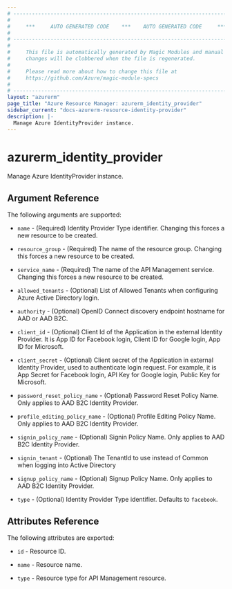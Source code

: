 ```yaml
---
# ----------------------------------------------------------------------------
#
#     ***     AUTO GENERATED CODE    ***    AUTO GENERATED CODE     ***
#
# ----------------------------------------------------------------------------
#
#     This file is automatically generated by Magic Modules and manual
#     changes will be clobbered when the file is regenerated.
#
#     Please read more about how to change this file at
#     https://github.com/Azure/magic-module-specs
#
# ----------------------------------------------------------------------------
layout: "azurerm"
page_title: "Azure Resource Manager: azurerm_identity_provider"
sidebar_current: "docs-azurerm-resource-identity-provider"
description: |-
  Manage Azure IdentityProvider instance.
---
```


# azurerm_identity_provider

Manage Azure IdentityProvider instance.


## Argument Reference

The following arguments are supported:

* `name` - (Required) Identity Provider Type identifier. Changing this forces a new resource to be created.

* `resource_group` - (Required) The name of the resource group. Changing this forces a new resource to be created.

* `service_name` - (Required) The name of the API Management service. Changing this forces a new resource to be created.

* `allowed_tenants` - (Optional) List of Allowed Tenants when configuring Azure Active Directory login.

* `authority` - (Optional) OpenID Connect discovery endpoint hostname for AAD or AAD B2C.

* `client_id` - (Optional) Client Id of the Application in the external Identity Provider. It is App ID for Facebook login, Client ID for Google login, App ID for Microsoft.

* `client_secret` - (Optional) Client secret of the Application in external Identity Provider, used to authenticate login request. For example, it is App Secret for Facebook login, API Key for Google login, Public Key for Microsoft.

* `password_reset_policy_name` - (Optional) Password Reset Policy Name. Only applies to AAD B2C Identity Provider.

* `profile_editing_policy_name` - (Optional) Profile Editing Policy Name. Only applies to AAD B2C Identity Provider.

* `signin_policy_name` - (Optional) Signin Policy Name. Only applies to AAD B2C Identity Provider.

* `signin_tenant` - (Optional) The TenantId to use instead of Common when logging into Active Directory

* `signup_policy_name` - (Optional) Signup Policy Name. Only applies to AAD B2C Identity Provider.

* `type` - (Optional) Identity Provider Type identifier. Defaults to `facebook`.

## Attributes Reference

The following attributes are exported:

* `id` - Resource ID.

* `name` - Resource name.

* `type` - Resource type for API Management resource.
